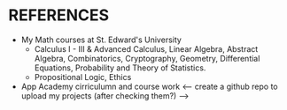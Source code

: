 # REFERENCES
- My Math courses at St. Edward's University
  - Calculus I - III & Advanced Calculus, Linear Algebra, Abstract Algebra, Combinatorics, Cryptography, Geometry, Differential Equations, Probability and Theory of Statistics.
  - Propositional Logic, Ethics
- App Academy cirriculumn and course work 
<--
create a github repo to upload my projects (after checking them?)
-->
